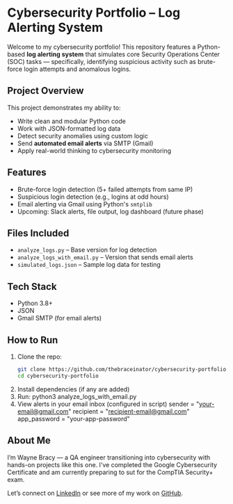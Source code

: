 # Cybersecurity Portfolio – Log Alerting System

Welcome to my cybersecurity portfolio! This repository features a Python-based **log alerting system** that simulates core Security Operations Center (SOC) tasks — specifically, identifying suspicious activity such as brute-force login attempts and anomalous logins.

## Project Overview

This project demonstrates my ability to:
- Write clean and modular Python code
- Work with JSON-formatted log data
- Detect security anomalies using custom logic
- Send **automated email alerts** via SMTP (Gmail)
- Apply real-world thinking to cybersecurity monitoring

## Features

- Brute-force login detection (5+ failed attempts from same IP)
- Suspicious login detection (e.g., logins at odd hours)
- Email alerting via Gmail using Python's `smtplib`
- Upcoming: Slack alerts, file output, log dashboard (future phase)

## Files Included

- `analyze_logs.py` – Base version for log detection
- `analyze_logs_with_email.py` – Version that sends email alerts
- `simulated_logs.json` – Sample log data for testing

## Tech Stack

- Python 3.8+
- JSON
- Gmail SMTP (for email alerts)

## How to Run

1. Clone the repo:
   ```bash
   git clone https://github.com/thebraceinator/cybersecurity-portfolio.git
   cd cybersecurity-portfolio
2. Install dependencies (if any are added)
3. Run: python3 analyze_logs_with_email.py
4. View alerts in your email inbox (configured in script)
      sender = "your-email@gmail.com"
      recipient = "recipient-email@gmail.com"
      app_password = "your-app-password"

## About Me

I’m Wayne Bracy — a QA engineer transitioning into cybersecurity with hands-on projects like this one. I’ve completed the Google Cybersecurity Certificate and am currently preparing to sut for the CompTIA Security+ exam. 

Let’s connect on [LinkedIn](https://linkedin.com/in/wayne-bracy) or see more of my work on [GitHub](https://github.com/thebraceinator).



